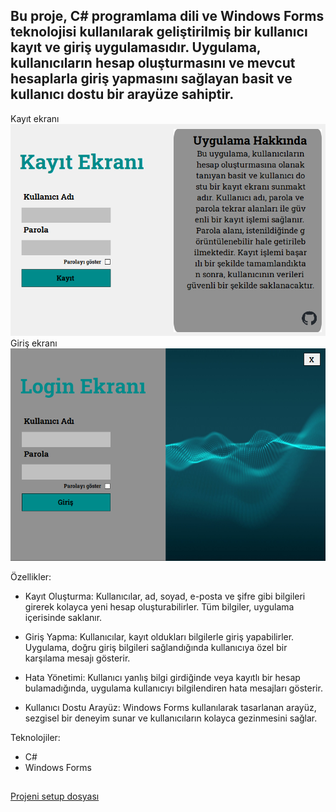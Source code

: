 ## Bu proje, C# programlama dili ve Windows Forms teknolojisi kullanılarak geliştirilmiş bir kullanıcı kayıt ve giriş uygulamasıdır. Uygulama, kullanıcıların hesap oluşturmasını ve mevcut hesaplarla giriş yapmasını sağlayan basit ve kullanıcı dostu bir arayüze sahiptir.


 Kayıt ekranı
![Image](kayıtekranı.png)
 Giriş ekranı
![Image](loginekranı.png)



Özellikler:
* Kayıt Oluşturma: Kullanıcılar, ad, soyad, e-posta ve şifre gibi bilgileri girerek kolayca yeni hesap oluşturabilirler. Tüm bilgiler, uygulama içerisinde saklanır.

* Giriş Yapma: Kullanıcılar, kayıt oldukları bilgilerle giriş yapabilirler. Uygulama, doğru giriş bilgileri sağlandığında kullanıcıya özel bir karşılama mesajı gösterir.

* Hata Yönetimi: Kullanıcı yanlış bilgi girdiğinde veya kayıtlı bir hesap bulamadığında, uygulama kullanıcıyı bilgilendiren hata mesajları gösterir.

* Kullanıcı Dostu Arayüz: Windows Forms kullanılarak tasarlanan arayüz, sezgisel bir deneyim sunar ve kullanıcıların kolayca gezinmesini sağlar.


Teknolojiler:
* C#
* Windows Forms


##    



[Projeni setup dosyası](https://drive.google.com/drive/folders/1FH1qS60qwAwNx310_kRuN84CP24H4rCS?usp=sharing)